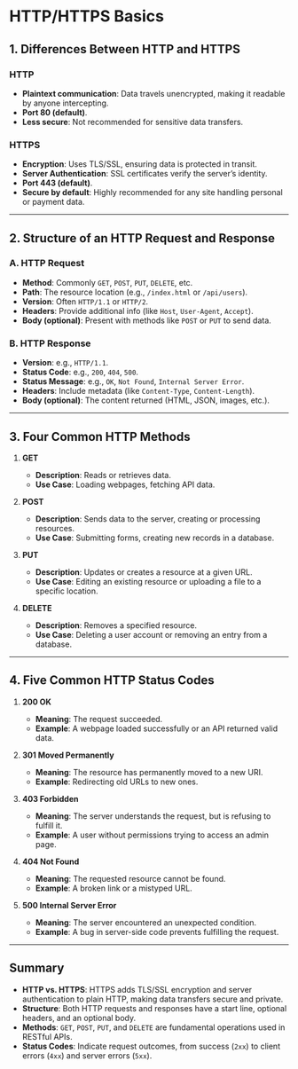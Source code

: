 # HTTP/HTTPS Basics

## 1. Differences Between HTTP and HTTPS

### HTTP
- **Plaintext communication**: Data travels unencrypted, making it readable by anyone intercepting.
- **Port 80 (default)**.
- **Less secure**: Not recommended for sensitive data transfers.

### HTTPS
- **Encryption**: Uses TLS/SSL, ensuring data is protected in transit.
- **Server Authentication**: SSL certificates verify the server’s identity.
- **Port 443 (default)**.
- **Secure by default**: Highly recommended for any site handling personal or payment data.

---

## 2. Structure of an HTTP Request and Response

### A. HTTP Request

- **Method**: Commonly `GET`, `POST`, `PUT`, `DELETE`, etc.
- **Path**: The resource location (e.g., `/index.html` or `/api/users`).
- **Version**: Often `HTTP/1.1` or `HTTP/2`.
- **Headers**: Provide additional info (like `Host`, `User-Agent`, `Accept`).
- **Body (optional)**: Present with methods like `POST` or `PUT` to send data.

### B. HTTP Response

- **Version**: e.g., `HTTP/1.1`.
- **Status Code**: e.g., `200`, `404`, `500`.
- **Status Message**: e.g., `OK`, `Not Found`, `Internal Server Error`.
- **Headers**: Include metadata (like `Content-Type`, `Content-Length`).
- **Body (optional)**: The content returned (HTML, JSON, images, etc.).

---

## 3. Four Common HTTP Methods

1. **GET**  
   - **Description**: Reads or retrieves data.  
   - **Use Case**: Loading webpages, fetching API data.

2. **POST**  
   - **Description**: Sends data to the server, creating or processing resources.  
   - **Use Case**: Submitting forms, creating new records in a database.

3. **PUT**  
   - **Description**: Updates or creates a resource at a given URL.  
   - **Use Case**: Editing an existing resource or uploading a file to a specific location.

4. **DELETE**  
   - **Description**: Removes a specified resource.  
   - **Use Case**: Deleting a user account or removing an entry from a database.

---

## 4. Five Common HTTP Status Codes

1. **200 OK**  
   - **Meaning**: The request succeeded.  
   - **Example**: A webpage loaded successfully or an API returned valid data.

2. **301 Moved Permanently**  
   - **Meaning**: The resource has permanently moved to a new URI.  
   - **Example**: Redirecting old URLs to new ones.

3. **403 Forbidden**  
   - **Meaning**: The server understands the request, but is refusing to fulfill it.  
   - **Example**: A user without permissions trying to access an admin page.

4. **404 Not Found**  
   - **Meaning**: The requested resource cannot be found.  
   - **Example**: A broken link or a mistyped URL.

5. **500 Internal Server Error**  
   - **Meaning**: The server encountered an unexpected condition.  
   - **Example**: A bug in server-side code prevents fulfilling the request.

---

## Summary

- **HTTP vs. HTTPS**: HTTPS adds TLS/SSL encryption and server authentication to plain HTTP, making data transfers secure and private.
- **Structure**: Both HTTP requests and responses have a start line, optional headers, and an optional body.
- **Methods**: `GET`, `POST`, `PUT`, and `DELETE` are fundamental operations used in RESTful APIs.
- **Status Codes**: Indicate request outcomes, from success (`2xx`) to client errors (`4xx`) and server errors (`5xx`).
